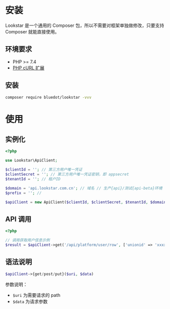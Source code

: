 # 安装

Lookstar 是一个通用的 Composer 包，所以不需要对框架单独做修改，只要支持 Composer 就能直接使用。

## 环境要求

- PHP >= 7.4
- <a href='https://www.php.net/manual/en/book.curl.php'>PHP cURL 扩展</a>

## 安装

```sh
composer require bluedot/lookstar -vvv
```

# 使用

## 实例化

```php
<?php

use Lookstar\ApiClient;

$clientId = ''; // 第三方用户唯一凭证
$clientSecret = ''; // 第三方用户唯一凭证密钥，即 appsecret
$tenantId = ''; // 租户ID

$domain = 'api.lookstar.com.cn'; // 域名 // 生产{api}/测试{api-beta}环境
$prefix = ''; //

$apiClient = new ApiClient($clientId, $clientSecret, $tenantId, $domain, $prefix = '/api');
```

## API 调用

```php
<?php

// 调用获取用户信息示例
$result = $apiClient->get('/api/platform/user/row', ['unionid' => 'xxxxxxxxxxxxx']);

```

## 语法说明

```php
$apiClient->{get/post/put}($uri, $data)
```

参数说明：

- <code>$uri</code> 为需要请求的 path
- <code>$data</code> 为请求参数
